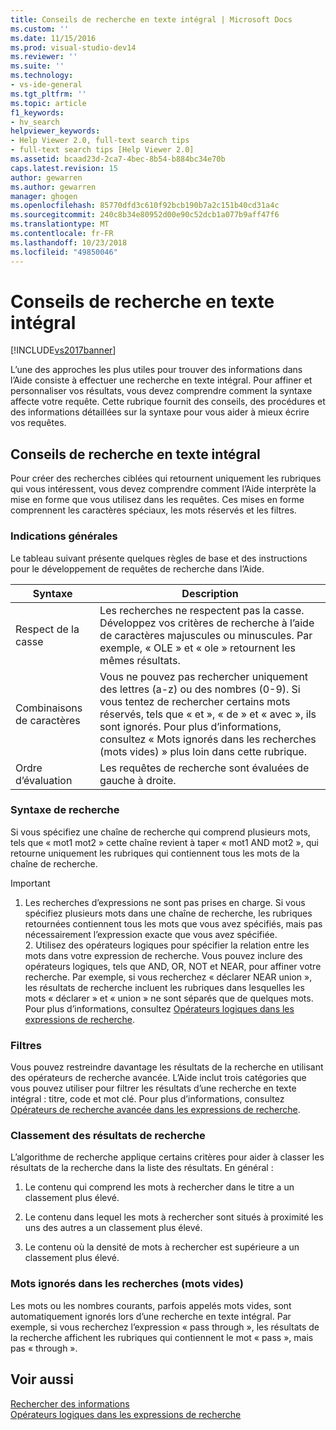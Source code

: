 ```yaml
---
title: Conseils de recherche en texte intégral | Microsoft Docs
ms.custom: ''
ms.date: 11/15/2016
ms.prod: visual-studio-dev14
ms.reviewer: ''
ms.suite: ''
ms.technology:
- vs-ide-general
ms.tgt_pltfrm: ''
ms.topic: article
f1_keywords:
- hv_search
helpviewer_keywords:
- Help Viewer 2.0, full-text search tips
- full-text search tips [Help Viewer 2.0]
ms.assetid: bcaad23d-2ca7-4bec-8b54-b884bc34e70b
caps.latest.revision: 15
author: gewarren
ms.author: gewarren
manager: ghogen
ms.openlocfilehash: 85770dfd3c610f92bcb190b7a2c151b40cd31a4c
ms.sourcegitcommit: 240c8b34e80952d00e90c52dcb1a077b9aff47f6
ms.translationtype: MT
ms.contentlocale: fr-FR
ms.lasthandoff: 10/23/2018
ms.locfileid: "49850046"
---
```

# <a name="full-text-search-tips"></a>Conseils de recherche en texte intégral
[!INCLUDE[vs2017banner](../includes/vs2017banner.md)]

L’une des approches les plus utiles pour trouver des informations dans l’Aide consiste à effectuer une recherche en texte intégral. Pour affiner et personnaliser vos résultats, vous devez comprendre comment la syntaxe affecte votre requête. Cette rubrique fournit des conseils, des procédures et des informations détaillées sur la syntaxe pour vous aider à mieux écrire vos requêtes.  
  
## <a name="full-text-search-tips"></a>Conseils de recherche en texte intégral  
 Pour créer des recherches ciblées qui retournent uniquement les rubriques qui vous intéressent, vous devez comprendre comment l’Aide interprète la mise en forme que vous utilisez dans les requêtes. Ces mises en forme comprennent les caractères spéciaux, les mots réservés et les filtres.  
  
### <a name="general-guidelines"></a>Indications générales  
 Le tableau suivant présente quelques règles de base et des instructions pour le développement de requêtes de recherche dans l’Aide.  
  
|Syntaxe|Description|  
|------------|-----------------|  
|Respect de la casse|Les recherches ne respectent pas la casse. Développez vos critères de recherche à l’aide de caractères majuscules ou minuscules. Par exemple, « OLE » et « ole » retournent les mêmes résultats.|  
|Combinaisons de caractères|Vous ne pouvez pas rechercher uniquement des lettres (a-z) ou des nombres (0-9). Si vous tentez de rechercher certains mots réservés, tels que « et », « de » et « avec », ils sont ignorés. Pour plus d’informations, consultez « Mots ignorés dans les recherches (mots vides) » plus loin dans cette rubrique.|  
|Ordre d’évaluation|Les requêtes de recherche sont évaluées de gauche à droite.|  
  
### <a name="search-syntax"></a>Syntaxe de recherche  
 Si vous spécifiez une chaîne de recherche qui comprend plusieurs mots, tels que « mot1 mot2 » cette chaîne revient à taper « mot1 AND mot2 », qui retourne uniquement les rubriques qui contiennent tous les mots de la chaîne de recherche.  
  
> [!IMPORTANT]
> 1. Les recherches d’expressions ne sont pas prises en charge. Si vous spécifiez plusieurs mots dans une chaîne de recherche, les rubriques retournées contiennent tous les mots que vous avez spécifiés, mais pas nécessairement l’expression exacte que vous avez spécifiée.  
>    2.  Utilisez des opérateurs logiques pour spécifier la relation entre les mots dans votre expression de recherche. Vous pouvez inclure des opérateurs logiques, tels que AND, OR, NOT et NEAR, pour affiner votre recherche. Par exemple, si vous recherchez « déclarer NEAR union », les résultats de recherche incluent les rubriques dans lesquelles les mots « déclarer » et « union » ne sont séparés que de quelques mots. Pour plus d’informations, consultez [Opérateurs logiques dans les expressions de recherche](../ide/logical-operators-in-search-expressions.md).  
  
### <a name="filters"></a>Filtres  
 Vous pouvez restreindre davantage les résultats de la recherche en utilisant des opérateurs de recherche avancée. L’Aide inclut trois catégories que vous pouvez utiliser pour filtrer les résultats d’une recherche en texte intégral : titre, code et mot clé. Pour plus d’informations, consultez [Opérateurs de recherche avancée dans les expressions de recherche](../ide/advanced-search-operators-in-search-expressions.md).  
  
### <a name="ranking-of-search-results"></a>Classement des résultats de recherche  
 L’algorithme de recherche applique certains critères pour aider à classer les résultats de la recherche dans la liste des résultats. En général :  
  
1.  Le contenu qui comprend les mots à rechercher dans le titre a un classement plus élevé.  
  
2.  Le contenu dans lequel les mots à rechercher sont situés à proximité les uns des autres a un classement plus élevé.  
  
3.  Le contenu où la densité de mots à rechercher est supérieure a un classement plus élevé.  
  
### <a name="words-ignored-in-searches-stop-words"></a>Mots ignorés dans les recherches (mots vides)  
 Les mots ou les nombres courants, parfois appelés mots vides, sont automatiquement ignorés lors d’une recherche en texte intégral. Par exemple, si vous recherchez l’expression « pass through », les résultats de la recherche affichent les rubriques qui contiennent le mot « pass », mais pas « through ».  
  
## <a name="see-also"></a>Voir aussi  
 [Rechercher des informations](../ide/locate-information.md)   
 [Opérateurs logiques dans les expressions de recherche](../ide/logical-operators-in-search-expressions.md)



